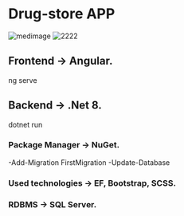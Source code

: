 # Drug-store APP
![medimage](https://github.com/baxtiyor-yu/Medicine/assets/170466856/eecd0f12-c99e-4b52-a157-83f9f5f7e99a)
![2222](https://github.com/baxtiyor-yu/Medicine/assets/170466856/1025c5ea-7eda-47d7-be0d-2795360c0978)

## Frontend -> Angular.
ng serve

## Backend -> .Net 8.
dotnet run

### Package Manager -> NuGet.
-Add-Migration FirstMigration
-Update-Database

### Used technologies -> EF, Bootstrap, SCSS.

### RDBMS -> SQL Server.







